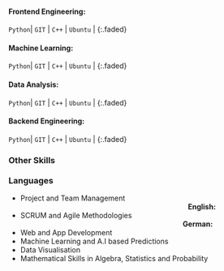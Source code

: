 #### Frontend Engineering: &emsp; <span class="icon-star-full"></span><span class="icon-star-full"></span><span class="icon-star-full"></span>
`Python`| `GIT` | `C++` | `Ubuntu` |
{:.faded}

#### Machine Learning: &emsp; <span class="icon-star-full"></span><span class="icon-star-full"></span><span class="icon-star-full"></span>
`Python`| `GIT` | `C++` | `Ubuntu` |
{:.faded}

#### Data Analysis: &emsp; <span class="icon-star-full"></span><span class="icon-star-full"></span><span class="icon-star-full"></span>
`Python`| `GIT` | `C++` | `Ubuntu` |
{:.faded}

#### Backend Engineering: &emsp; <span class="icon-star-full"></span><span class="icon-star-full"></span><span class="icon-star-full"></span>
`Python`| `GIT` | `C++` | `Ubuntu` |
{:.faded}

### Other Skills &emsp;&emsp;&emsp;&emsp;&emsp;&emsp;&emsp;&emsp;&emsp;&emsp;&emsp;&emsp;&emsp;&emsp;&emsp;&emsp;&emsp;&emsp;&emsp;&emsp;&emsp;&emsp;&emsp;&emsp;&emsp;&emsp;&emsp; Languages
- Project and Team Management &emsp;&emsp;&emsp;&emsp;&emsp;&emsp;&emsp;&emsp;&emsp;&emsp;&emsp;&emsp;&emsp;&emsp;&emsp;&emsp;&emsp;&emsp;&emsp;&emsp;&emsp;&emsp;&emsp;&nbsp; **English:** &nbsp; <span class="icon-star-full"></span><span class="icon-star-full"></span><span class="icon-star-full"></span> <br>
- SCRUM and Agile Methodologies &emsp;&emsp;&emsp;&emsp;&emsp;&emsp;&emsp;&emsp;&emsp;&emsp;&emsp;&emsp;&emsp;&emsp;&emsp;&emsp;&emsp;&emsp;&emsp;&emsp;&emsp;&emsp;&nbsp;&nbsp; **German:**  &nbsp;<span class="icon-star-full"></span><span class="icon-star-empty"></span><span class="icon-star-empty"></span>
- Web and App Development
- Machine Learning and A.I based Predictions
- Data Visualisation
- Mathematical Skills in Algebra, Statistics and Probability

<!-- ### Languages 

**English:** &nbsp; <span class="icon-star-full"></span><span class="icon-star-full"></span><span class="icon-star-full"></span> <br>
**German:**  &nbsp;<span class="icon-star-full"></span><span class="icon-star-empty"></span><span class="icon-star-empty"></span> -->
